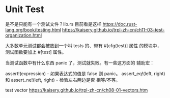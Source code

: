 # Unit Test
是不是只能有一个测试文件？lib.rs 目前看是这样
https://doc.rust-lang.org/book/testing.html
https://kaisery.github.io/trpl-zh-cn/ch11-03-test-organization.html


大多数单元测试都会被放到一个叫 tests 的、带有 #[cfg(test)] 属性 的模块中，测试函数要加上 #[test] 属性。

当测试函数中有什么东西 panic 了，测试就失败。有一些这方面的 辅助宏：

assert!(expression) - 如果表达式的值是 false 则 panic。
assert_eq!(left, right) 和 assert_ne!(left, right) - 检验左右两边是否 相等/不等。

test vector
https://kaisery.github.io/trpl-zh-cn/ch08-01-vectors.htm
